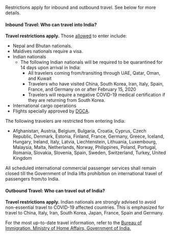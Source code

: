Restrictions apply for inbound and outbound travel. See below for more details.

#### Inbound Travel: Who can travel into India?

**Travel restrictions apply.** Those [allowed](https://boi.gov.in/sites/default/files/u4/faq-covid19.pdf) to enter include:

- Nepal and Bhutan nationals.
- Maldives nationals require a visa.
- Indian nationals
  - The following Indian nationals will be required to be quarantined for 14 days upon arrival in India:
    - All travelers coming from/transiting through UAE, Qatar, Oman, and Kuwait
    - Travelers who have visited China, South Korea, Iran, Italy, Spain, France, and Germany on or after February 15, 2020
    - Travelers will require a negative COVID-19 medical certification if they are returning from South Korea.
- International cargo operations
- Flights specially approved by [DGCA](https://dgca.gov.in/digigov-portal/).

The following travelers are restricted from entering India:

- Afghanistan, Austria, Belgium, Bulgaria, Croatia, Cyprus, Czech Republic, Denmark, Estonia, Finland, France, Germany, Greece, Iceland, Hungary, Ireland, Italy, Latvia, Liechtenstein, Lithuania, Luxembourg, Malaysia, Malta, Netherlands, Norway, Philippines, Poland, Portugal, Romania, Slovakia, Slovenia, Spain, Sweden, Switzerland, Turkey, United Kingdom

All scheduled international commercial passenger services shall remain closed till the Government of India lifts prohibition on international travel of passengers from/to India.

#### Outbound Travel: Who can travel out of India?

**Travel restrictions apply.** Indian nationals are strongly advised to avoid non-essential travel to COVID-19 affected countries. This is emphasized for travel to China, Italy, Iran, South Korea, Japan, France, Spain and Germany.

For the most up-to-date travel information, refer to the [Bureau of Immigration, Ministry of Home Affairs, Government of India.](https://boi.gov.in/content/advisory-travel-and-visa-restrictions-related-covid-19-1)
